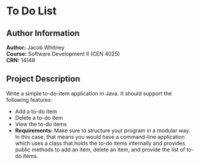 # To Do List

## Author Information

**Author:** Jacob Whitney  
**Course:** Software Development II (CEN 4025)  
**CRN:** 14148

## Project Description
Write a simple to-do-item application in Java. It should support the following features:
- Add a to-do item
- Delete a to-do item
- View the to-do items
- **Requirements:** Make sure to structure your program in a modular way. In this case, that means you would have a command-line application which uses a class that holds the to-do items internally and provides public methods to add an item, delete an item, and provide the list of to-do items.

